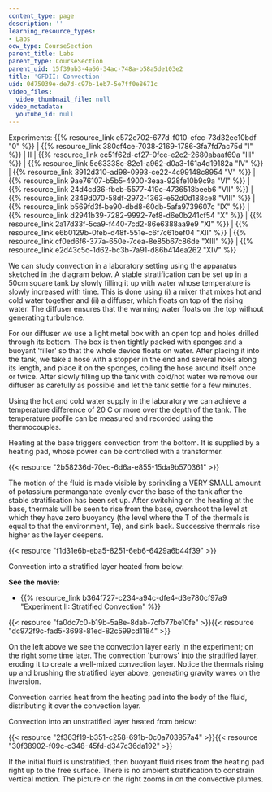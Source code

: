 ```yaml
---
content_type: page
description: ''
learning_resource_types:
- Labs
ocw_type: CourseSection
parent_title: Labs
parent_type: CourseSection
parent_uid: 15f39ab3-4a66-34ac-748a-b58a5de103e2
title: 'GFDII: Convection'
uid: 0d75039e-de7d-c97b-1eb7-5e7ff0e8671c
video_files:
  video_thumbnail_file: null
video_metadata:
  youtube_id: null
---
```


Experiments: {{% resource_link e572c702-677d-f010-efcc-73d32ee10bdf "0" %}} | {{% resource_link 380cf4ce-7038-2169-1786-3fa7fd7ac75d "I" %}} | II | {{% resource_link ec51f62d-cf27-0fce-e2c2-2680abaaf69a "III" %}} | {{% resource_link 5e63338c-82e1-a962-d0a3-161a4d19182a "IV" %}} | {{% resource_link 3912d310-ad98-0993-ce22-4c99148c8954 "V" %}} | {{% resource_link 9ae76107-b5b5-4900-3eaa-928fe10b9c9a "VI" %}} | {{% resource_link 24d4cd36-fbeb-5577-419c-4736518beeb6 "VII" %}} | {{% resource_link 2349d070-58df-2972-1363-e52d0d188ce8 "VIII" %}} | {{% resource_link b569fd3f-be90-dbd8-60db-5afa9739607c "IX" %}} | {{% resource_link d2941b39-7282-9992-7ef8-d6e0b241cf54 "X" %}} | {{% resource_link 2a17d33f-5ca9-f440-7cd2-86e6388aa9e9 "XI" %}} | {{% resource_link e6b0129b-0feb-d48f-551e-c6f7c61bef04 "XII" %}} | {{% resource_link cf0ed6f6-377a-650e-7cea-8e85b67c86de "XIII" %}} | {{% resource_link e2d43c5c-1d62-bc3b-7a91-d86b414ea262 "XIV" %}}

We can study convection in a laboratory setting using the apparatus sketched in the diagram below. A stable stratification can be set up in a 50cm square tank by slowly filling it up with water whose temperature is slowly increased with time. This is done using (i) a mixer that mixes hot and cold water together and (ii) a diffuser, which floats on top of the rising water. The diffuser ensures that the warming water floats on the top without generating turbulence.

For our diffuser we use a light metal box with an open top and holes drilled through its bottom. The box is then tightly packed with sponges and a buoyant 'filler' so that the whole device floats on water. After placing it into the tank, we take a hose with a stopper in the end and several holes along its length, and place it on the sponges, coiling the hose around itself once or twice. After slowly filling up the tank with cold/hot water we remove our diffuser as carefully as possible and let the tank settle for a few minutes.

Using the hot and cold water supply in the laboratory we can achieve a temperature difference of 20 C or more over the depth of the tank. The temperature profile can be measured and recorded using the thermocouples.

Heating at the base triggers convection from the bottom. It is supplied by a heating pad, whose power can be controlled with a transformer.

{{< resource "2b58236d-70ec-6d6a-e855-15da9b570361" >}}

The motion of the fluid is made visible by sprinkling a VERY SMALL amount of potassium permanganate evenly over the base of the tank after the stable stratification has been set up. After switching on the heating at the base, thermals will be seen to rise from the base, overshoot the level at which they have zero buoyancy (the level where the T of the thermals is equal to that the environment, Te), and sink back. Successive thermals rise higher as the layer deepens.

{{< resource "f1d31e6b-eba5-8251-6eb6-6429a6b44f39" >}} 

Convection into a stratified layer heated from below:

**See the movie:**

*   {{% resource_link b364f727-c234-a94c-dfe4-d3e780cf97a9 "Experiment II: Stratified Convection" %}}

{{< resource "fa0dc7c0-b19b-5a8e-8dab-7cfb77be10fe" >}}{{< resource "dc972f9c-fad5-3698-81ed-82c599cd1184" >}}

On the left above we see the convection layer early in the experiment; on the right some time later. The convection 'burrows' into the stratified layer, eroding it to create a well-mixed convection layer. Notice the thermals rising up and brushing the stratified layer above, generating gravity waves on the inversion.

Convection carries heat from the heating pad into the body of the fluid, distributing it over the convection layer.

Convection into an unstratified layer heated from below:

{{< resource "2f363f19-b351-c258-691b-0c0a703957a4" >}}{{< resource "30f38902-f09c-c348-45fd-d347c36da192" >}}

If the initial fluid is unstratified, then buoyant fluid rises from the heating pad right up to the free surface. There is no ambient stratification to constrain vertical motion. The picture on the right zooms in on the convective plumes.